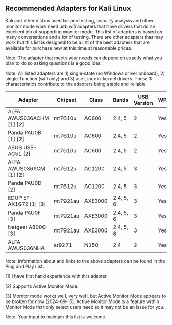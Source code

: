 ## Recommended Adapters for Kali Linux

Kali and other distros used for pen testing, security analysis and other
monitor mode work need usb wifi adapters that have drivers
that do an excellent job of supporting monitor mode. This list of
adapters is based on many conversations and a lot of testing. There are
other adapters that may work but this list is designed to be a list of
the best adapters that are available for purchase new at this time at
reasonable prices.

Note: The adapter that meets your needs can depend on exactly what you
plan to do so asking questions is a good idea.

Note: All listed adapters are 1) single-state (no Windows driver onboard), 2) single-function (wifi only) and 3) use Linux in-kernel drivers. These 3 characteristics contribute to the adapters being stable and reliable.

| Adapter                                      | Chipset   | Class   | Bands     | USB Version | WPA3 | Range     |
|----------------------------------------------|-----------|---------|-----------|-------------|------|-----------|
| ALFA AWUS036ACHM [1] [2]                     | mt7610u   | AC600   | 2.4, 5    | 2           | Yes  | Very Long |
| Panda PAU0B [1] [2]                          | mt7610u   | AC600   | 2.4, 5    | 2           | Yes  | Long      |
| ASUS USB-AC51 [2]                            | mt7610u   | AC600   | 2.4, 5    | 2           | Yes  | Medium    |
| ALFA AWUS036ACM [1] [2]                      | mt7612u   | AC1200  | 2.4, 5    | 3           | Yes  | Long      |
| Panda PAU0D  [2]                             | mt7612u   | AC1200  | 2.4, 5    | 3           | Yes  | Long      |
| EDUP EP-AX1672 [1] [3]                       | mt7921au  | AXE3000 | 2.4, 5, 6 | 3           | Yes  | Long      |
| Panda PAU0F [3]                              | mt7921au  | AXE3000 | 2.4, 5, 6 | 3           | Yes  | Medium    |
| Netgear A8000 [3]                            | mt7921au  | AXE3000 | 2.4, 5, 6 | 3           | Yes  | Medium    |
| ALFA AWUS036NHA                              | ar9271    | N150    | 2.4       | 2           | Yes  | Medium    |

Note: Information about and links to the above adapters can be found in the Plug and Play List.

[1] I have first hand experience with this adapter.

[2] Supports Active Monitor Mode.

[3] Monitor mode works well, very well, but Active Monitor Mode appears to be broken for now (2024-09-15). Active Monitor Mode is a feature within Monitor Mode that only select users need so it may not be an issue for you.

Note: Your input to maintain this list is welcome.

